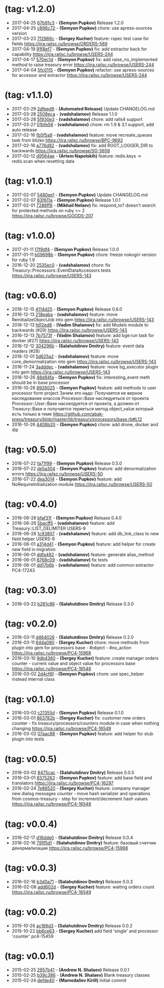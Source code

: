 #  (tag: v1.2.0)

 * 2017-04-25 [67b91c3](../../commit/67b91c3) - __(Semyon Pupkov)__ Release 1.2.0 
 * 2017-04-25 [c896c72](../../commit/c896c72) - __(Semyon Pupkov)__ chore: use apress-sources version 
 * 2017-03-23 [7f2966c](../../commit/7f2966c) - __(Sergey Kucher)__ feature: rspec test case for fields 
https://jira.railsc.ru/browse/ORDERS-589
 * 2017-04-19 [91f8ef7](../../commit/91f8ef7) - __(Semyon Pupkov)__ fix: add extractor back for capability 
https://jira.railsc.ru/browse/USERS-244
 * 2017-04-17 [570ec1d](../../commit/570ec1d) - __(Semyon Pupkov)__ fix: add raise_no_implemented method to raise treasury error 
https://jira.railsc.ru/browse/USERS-244
 * 2017-04-04 [5fc0115](../../commit/5fc0115) - __(Semyon Pupkov)__ refactor: use apress-sources for accessor and extractor 
https://jira.railsc.ru/browse/USERS-244

#  (tag: v1.1.0)

 * 2017-03-29 [2dfeed9](../../commit/2dfeed9) - __(Automated Release)__ Update CHANGELOG.md 
 * 2017-03-28 [2508eca](../../commit/2508eca) - __(vadshalamov)__ Release 1.1.0 
 * 2017-03-28 [5f930e3](../../commit/5f930e3) - __(vadshalamov)__ chore: add rails4 support 
 * 2017-03-27 [01bfe56](../../commit/01bfe56) - __(vadshalamov)__ chore: rm 1.9 & 3.1 support, add auto release 
 * 2017-02-16 [fb5f5a9](../../commit/fb5f5a9) - __(vadshalamov)__ feature: move recreate_queues task from blizko 
https://jira.railsc.ru/browse/BPC-9692
 * 2017-02-16 [a776d82](../../commit/a776d82) - __(vadshalamov)__ fix: add ROOT_LOGGER_DIR to backwards 
https://jira.railsc.ru/browse/SG-5658
 * 2017-02-12 [d9564ae](../../commit/d9564ae) - __(Artem Napolskih)__ feature: redis.keys -> redis.scan when resetting data 

#  (tag: v1.0.1)

 * 2017-02-07 [5480ee1](../../commit/5480ee1) - __(Semyon Pupkov)__ Update CHANGELOG.md 
 * 2017-02-07 [83f611a](../../commit/83f611a) - __(Semyon Pupkov)__ Release 1.0.1 
 * 2017-02-01 [7286ff8](../../commit/7286ff8) - __(Mikhail Nelaev)__ fix: respond_to? doesn't search for protected methods on ruby >= 2 
https://jira.railsc.ru/browse/GOODS-207

#  (tag: v1.0.0)

 * 2017-01-11 [17f9df4](../../commit/17f9df4) - __(Semyon Pupkov)__ Release 1.0.0 
 * 2017-01-11 [b09698b](../../commit/b09698b) - __(Semyon Pupkov)__ chore: freeze nokogiri version for ruby 1.9 
 * 2016-12-20 [2535ec0](../../commit/2535ec0) - __(vadshalamov)__ chore: fix Treasury::Processors::EventDataAccessors tests 
https://jira.railsc.ru/browse/USERS-143

#  (tag: v0.6.0)

 * 2016-12-15 [4114d25](../../commit/4114d25) - __(Semyon Pupkov)__ Release 0.6.0 
 * 2016-12-13 [218eaba](../../commit/218eaba) - __(vadshalamov)__ feature: move ReinitializeObjectJob into gem 
https://jira.railsc.ru/browse/USERS-143
 * 2016-12-13 [fd12ed8](../../commit/fd12ed8) - __(Vadim Shalamov)__ fix: add Models module to backwards (#29) 
https://jira.railsc.ru/browse/USERS-143
 * 2016-12-13 [7b7573f](../../commit/7b7573f) - __(Vadim Shalamov)__ feature: add bge:run task for docker (#27) 
https://jira.railsc.ru/browse/USERS-143
 * 2016-12-12 [304296b](../../commit/304296b) - __(Salahutdinov Dmitry)__ feature: event data readers (#28) 
 * 2016-12-01 [5d625a2](../../commit/5d625a2) - __(vadshalamov)__ feature: move core_demormalization into gem 
https://jira.railsc.ru/browse/USERS-143
 * 2016-11-24 [3adddec](../../commit/3adddec) - __(vadshalamov)__ feature: move bg_executor plugin into gem 
https://jira.railsc.ru/browse/USERS-143
 * 2016-10-26 [48d84fa](../../commit/48d84fa) - __(Semyon Pupkov)__ fix: interesting_event meth should be in base processor 
 * 2016-10-26 [8926025](../../commit/8926025) - __(Semyon Pupkov)__ feature: add methods to user processor form project 
Зачем это надо:
Получается не верное наследование классов
Processor::Base наследуеться от проекта
Processor::User::Base насоелдуется от проекта, а должен от Treasury::Base
и получается теряеться метод object_value который есть только в геме
https://github.com/abak-press/treasury/blob/master/lib/treasury/processors/base.rb#L12
 * 2016-10-26 [4408b20](../../commit/4408b20) - __(Semyon Pupkov)__ chore: add drone, docker and dip 

#  (tag: v0.5.0)

 * 2016-07-22 [fa71f99](../../commit/fa71f99) - __(Semyon Pupkov)__ Release 0.5.0 
 * 2016-07-22 [de5a304](../../commit/de5a304) - __(Semyon Pupkov)__ feature: add denormalization errors 
https://jira.railsc.ru/browse/USERS-50
 * 2016-07-22 [dea3014](../../commit/dea3014) - __(Semyon Pupkov)__ feature: add NoRequireInitialization module 
https://jira.railsc.ru/browse/USERS-50

#  (tag: v0.4.0)

 * 2016-06-28 [bfaf31f](../../commit/bfaf31f) - __(Semyon Pupkov)__ Release 0.4.0 
 * 2016-06-28 [5bacff5](../../commit/5bacff5) - __(vadshalamov)__ feature: add Treasury::LIST_DELIMITER 
USERS-9
 * 2016-06-28 [1c93807](../../commit/1c93807) - __(vadshalamov)__ feature: add db_link_class to new field helper 
USERS-9
 * 2016-06-01 [a314d41](../../commit/a314d41) - __(Semyon Pupkov)__ feature: add helper for create new field in migration 
 * 2016-06-01 [ddfa482](../../commit/ddfa482) - __(vadshalamov)__ feature: generate alias_method 
 * 2016-06-01 [8768c09](../../commit/8768c09) - __(vadshalamov)__ fix tests 
 * 2016-06-01 [dd17b6b](../../commit/dd17b6b) - __(vadshalamov)__ feature: add common extractor 
PC4-17243

#  (tag: v0.3.0)

 * 2016-03-22 [b261c86](../../commit/b261c86) - __(Salahutdinov Dmitry)__ Release 0.3.0 

#  (tag: v0.2.0)

 * 2016-03-11 [d464026](../../commit/d464026) - __(Salahutdinov Dmitry)__ Release 0.2.0 
 * 2016-03-11 [644a080](../../commit/644a080) - __(Sergey Kucher)__ chore: move methods from plugin into gem for processors base - #object - #no_action https://jira.railsc.ru/browse/PC4-15968 
 * 2016-03-10 [9db4360](../../commit/9db4360) - __(Sergey Kucher)__ feature: create manager orders counter - current value and object value for processors base 
https://jira.railsc.ru/browse/PC4-16548
 * 2016-03-02 [2d4cf6f](../../commit/2d4cf6f) - __(Semyon Pupkov)__ chore: use spec_helper instead internal class 

#  (tag: v0.1.0)

 * 2016-03-02 [c21355d](../../commit/c21355d) - __(Semyon Pupkov)__ Release 0.1.0 
 * 2016-03-01 [863782b](../../commit/863782b) - __(Sergey Kucher)__ fix: customer new orders counter - fix treasury/processors/counters module in case when nothing changing 
https://jira.railsc.ru/browse/PC4-16549
 * 2016-03-02 [07aac88](../../commit/07aac88) - __(Semyon Pupkov)__ feature: add helper for stub plugin into tests 

#  (tag: v0.0.5)

 * 2016-03-02 [8475cac](../../commit/8475cac) - __(Salahutdinov Dmitry)__ Release 0.0.5 
 * 2016-03-01 [8375263](../../commit/8375263) - __(Semyon Pupkov)__ feature: add base field and translators 
https://jira.railsc.ru/browse/PC4-16297
 * 2016-02-24 [7e86520](../../commit/7e86520) - __(Sergey Kucher)__ feature: company manager new dialog messages counter - move hash serializer and operations from cosmos-treasury - step for increment/decrement hash values 
https://jira.railsc.ru/browse/PC4-16548

#  (tag: v0.0.4)

 * 2016-02-17 [d16dde0](../../commit/d16dde0) - __(Salahutdinov Dmitry)__ Release 0.0.4 
 * 2016-02-16 [791f5d1](../../commit/791f5d1) - __(Salahutdinov Dmitry)__ feature: базовый счетчик денормализации 
https://jira.railsc.ru/browse/PC4-15968

#  (tag: v0.0.3)

 * 2016-02-16 [b3d0a71](../../commit/b3d0a71) - __(Salahutdinov Dmitry)__ Release 0.0.3 
 * 2016-02-08 [add602d](../../commit/add602d) - __(Sergey Kucher)__ feature: waiting orders count https://jira.railsc.ru/browse/PC4-16549 

#  (tag: v0.0.2)

 * 2015-10-26 [ac186d3](../../commit/ac186d3) - __(Salahutdinov Dmitry)__ Release 0.0.2 
 * 2015-10-22 [bb6ce63](../../commit/bb6ce63) - __(Sergey Kucher)__ add field 'single' and  processor 'counter' pc4-15459 

#  (tag: v0.0.1)

 * 2015-02-25 [2957b41](../../commit/2957b41) - __(Andrew N. Shalaev)__ Release 0.0.1 
 * 2015-02-25 [b39c386](../../commit/b39c386) - __(Andrew N. Shalaev)__ Blank treasury classes 
 * 2015-02-24 [defde40](../../commit/defde40) - __(Mamedaliev Kirill)__ Initial commit 